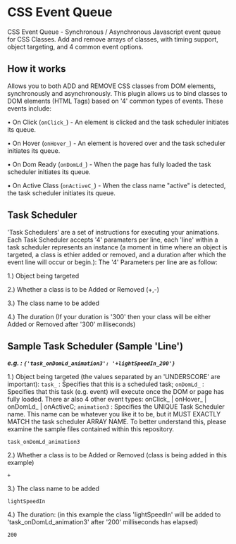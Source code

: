 CSS Event Queue
===============

CSS Event Queue - Synchronous / Asynchronous Javascript event queue for CSS Classes. Add and remove arrays of classes, with timing support, object targeting, and 4 common event options.


## How it works

Allows you to both ADD and REMOVE CSS classes from DOM elements, synchronously and asynchronously.  This plugin allows us to bind classes to DOM elements (HTML Tags) based on '4' common types of events. These events include:
  
  • On Click (`onClick_`) - An element is clicked and the task scheduler initiates its queue.
  
  • On Hover (`onHover_`) - An element is hovered over and the task scheduler initiates its queue.
  
  • On Dom Ready (`onDomLd_`) - When the page has fully loaded the task scheduler initiates its queue.
  
  • On Active Class (`onActiveC_`) - When the class name "active" is detected, the task scheduler initiates its queue.
  
  
## Task Scheduler
'Task Schedulers' are a set of instructions for executing your animations. Each Task Scheduler accepts '4' paramaters per line, each 'line' within a task scheduler represents an instance (a moment in time where an object is targeted, a class is ethier added or removed, and a duration after which the event line will occur or begin.): The '4' Parameters per line are as follow:

  1.) Object being targeted
  
  2.) Whether a class is to be Added or Removed (+,-)
  
  3.) The class name to be added
  
  4.) The duration (If your duration is '300' then your class will be either Added or Removed after '300' milliseconds)


## Sample Task Scheduler (Sample 'Line')

***e.g. : `{'task_onDomLd_animation3': '+lightSpeedIn_200'}`***

1.) Object being targeted (the values separated by an 'UNDERSCORE' are important): `task_` : Specifies that this is a scheduled task; `onDomLd_` : Specifies that this task (e.g. event) will execute once the DOM or page has fully loaded. There ar also 4 other event types: onClick_ | onHover_ | onDomLd_ | onActiveC; `animation3` : Specifies the UNIQUE Task Scheduler name. This name can be whatever you like it to be, but it MUST EXACTLY MATCH the task scheduler ARRAY NAME. To better understand this, please examine the sample files contained within this repository.

    task_onDomLd_animation3
    
2.) Whether a class is to be Added or Removed (class is being added in this example)
  
    +
    
3.) The class name to be added
  
    lightSpeedIn
  
4.) The duration: (in this example the class 'lightSpeedIn' will be added to 'task_onDomLd_animation3' after '200' milliseconds has elapsed)
  
    200
